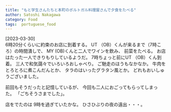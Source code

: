 ```yaml
---
title: "もと学生さんたちと本町のポルトガル料理屋さんで夕食をたべる"
author: Satoshi Nakagawa
category: Food
tags:  portuguese_food
---
```


[2023-03-30]  
 6時20分くらいに約束のお店に到着する。
UT （OB）くんが来るまで（7時ころ）の時間潰しで、
MY (OB)くんと二人でワインを飲み、
前菜をたべる。
お店はたった一人できりもりしているようだ。
7時ちょっと前にUT （OB）くん到着。
三人で和気藹々でいろいろおしゃべり。
ご馳走のほうもなかなか。
牛肉をとろとろに煮こんだんとか、
タラのはいったグラタン風とか。
どれもおいしゅうございました。

 前回もそうだったと記憶しているが、
今回も二人におごってもらってしまった。
「ごちそうさまでした」。

 店をでたのは 9時を過ぎていたかな。
ひさひぶりの夜の遠出・・・。

